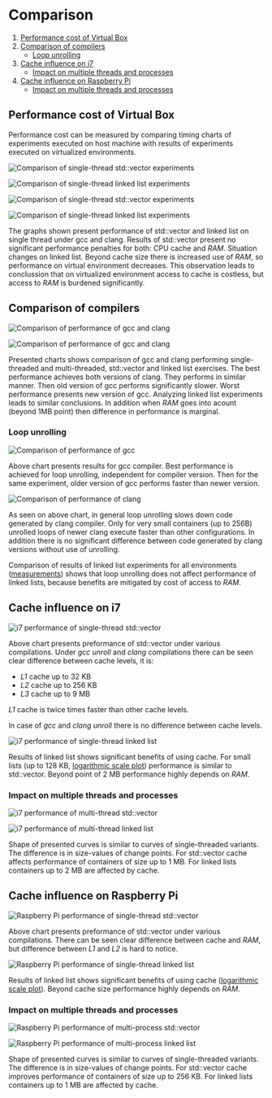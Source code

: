 # <a name="top"></a> Comparison

1. [Performance cost of Virtual Box](#vbox_perform)
2. [Comparison of compilers](#compilers)
    - [Loop unrolling](#loop_unrolling)
3. [Cache influence on i7](#i7_cache)
    - [Impact on multiple threads and processes](#i7_cache_multi)
4. [Cache influence on Raspberry Pi](#rpi_cache)
    - [Impact on multiple threads and processes](#rpi_cache_multi)


## <a name="vbox_perform"></a> Performance cost of Virtual Box

Performance cost can be measured by comparing timing charts of experiments executed on host machine with results of experiments executed on virtualized environments.

![Comparison of single-thread std::vector experiments](i7-i7_vbox_1/gcc-gcc_unroll/vector_st_data_plot.png "Comparison of single-thread std::vector experiments")

![Comparison of single-thread linked list experiments](i7-i7_vbox_1/gcc-gcc_unroll/cllist_st_data_plot.png "Comparison of single-thread linked list experiments")

![Comparison of single-thread std::vector experiments](i7-i7_vbox_1/clang-clang_unroll/vector_st_data_plot.png "Comparison of single-thread std::vector experiments")

![Comparison of single-thread linked list experiments](i7-i7_vbox_1/clang-clang_unroll/cllist_st_data_plot.png "Comparison of single-thread linked list experiments")

The graphs shown present performance of std::vector and linked list on single thread under gcc and clang. Results of std::vector present no significant performance penalties for both: CPU cache and *RAM*. Situation changes on linked list. Beyond cache size there is increased use of *RAM*, so performance on virtual environment decreases. This observation leads to conclussion that on virtualized environment access to cache is costless, but access to *RAM* is burdened significantly.


## <a name="compilers"></a> Comparison of compilers

![Comparison of performance of gcc and clang](i7_vbox_1-i7_vbox_2/gcc-clang/vector_st_data_plot.png "Comparison of performance of gcc and clang")

![Comparison of performance of gcc and clang](i7_vbox_1-i7_vbox_2/gcc-clang/vector_mt_data_plot_average.png "Comparison of performance of gcc and clang")

Presented charts shows comparison of gcc and clang performing single-threaded and multi-threaded, std::vector and linked list exercises. The best performance achieves both versions of clang. They performs in similar manner. Then old version of gcc performs significantly slower. Worst performance presents new version of gcc.
Analyzing linked list experiments leads to similar conclusions. In addition when *RAM* goes into acount (beyond 1MB point) then difference in performance is marginal.


### <a name="loop_unrolling"></a> Loop unrolling

![Comparison of performance of gcc](i7_vbox_1-i7_vbox_2/gcc-gcc_unroll/vector_st_data_plot.png "Comparison of performance of gcc")

Above chart presents results for gcc compiler. Best performance is achieved for loop unrolling, independent for compiler version. Then for the same experiment, older version of gcc performs faster than newer version.


![Comparison of performance of clang](i7_vbox_1-i7_vbox_2/clang-clang_unroll/vector_st_data_plot.png "Comparison of performance of clang")

As seen on above chart, in general loop unrolling slows down code generated by clang compiler. Only for very small containers (up to 256B) unrolled loops of newer clang execute faster than other configurations. In addition there is no significant difference between code generated by clang versions without use of unrolling. 


Comparison of results of linked list experiments for all environments ([measurements](../measurements/README.md)) shows that loop unrolling does not affect performance of linked lists, because benefits are mitigated by cost of access to *RAM*.


## <a name="i7_cache"></a> Cache influence on i7

![i7 performance of single-thread std::vector](i7/vector_st_data_plot.png "i7 performance of single-thread std::vector")

Above chart presents preformance of std::vector under various compilations. Under *gcc unroll* and *clang* compilations there can be seen clear difference between cache levels, it is:
- *L1* cache up to 32 KB
- *L2* cache up to 256 KB
- *L3* cache up to 9 MB

*L1* cache is twice times faster than other cache levels.

In case of *gcc* and *clang unroll* there is no difference between cache levels.


![i7 performance of single-thread linked list](i7/cllist_st_data_plot.png "i7 performance of single-thread linked list")

Results of linked list shows significant benefits of using cache. For small lists (up to 128 KB, [logarithmic scale plot](i7/cllist_st_data_plot_log.png)) performance is similar to std::vector. Beyond point of 2 MB performance highly depends on *RAM*. 


### <a name="i7_cache_multi"></a> Impact on multiple threads and processes

![i7 performance of multi-thread std::vector](i7/vector_mt_data_plot_average.png "i7 performance of multi-thread std::vector")

![i7 performance of multi-thread linked list](i7/cllist_mt_data_plot_average.png "i7 performance of multi-thread linked list")

Shape of presented curves is similar to curves of single-threaded variants. The difference is in size-values of change points. For std::vector cache affects performance of containers of size up to 1 MB. For linked lists containers up to 2 MB are affected by cache.


## <a name="rpi_cache"></a> Cache influence on Raspberry Pi

![Raspberry Pi performance of single-thread std::vector](rpi3/vector_st_data_plot.png "Raspberry Pi performance of single-thread std::vector")

Above chart presents preformance of std::vector under various compilations. There can be seen clear difference between cache and *RAM*, but difference between *L1* and *L2* is hard to notice.


![Raspberry Pi performance of single-thread linked list](rpi3/cllist_st_data_plot.png "Raspberry Pi performance of single-thread linked list")

Results of linked list shows significant benefits of using cache ([logarithmic scale plot](rpi3/cllist_st_data_plot_log.png)). Beyond cache size performance highly depends on *RAM*. 


### <a name="rpi_cache_multi"></a> Impact on multiple threads and processes

![Raspberry Pi performance of multi-process std::vector](rpi3/vector_mp_data_plot_average.png "Raspberry Pi performance of multi-process std::vector")

![Raspberry Pi performance of multi-process linked list](rpi3/cllist_mp_data_plot_average.png "Raspberry Pi performance of multi-process linked list")

Shape of presented curves is similar to curves of single-threaded variants. The difference is in size-values of change points. For std::vector cache improves performance of containers of size up to 256 KB. For linked lists containers up to 1 MB are affected by cache.

